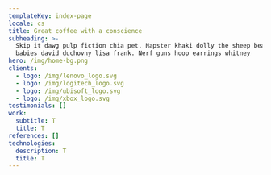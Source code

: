 ```yaml
---
templateKey: index-page
locale: cs
title: Great coffee with a conscience
subheading: >-
  Skip it dawg pulp fiction chia pet. Napster khaki dolly the sheep beanie
  babies david duchovny lisa frank. Nerf guns hoop earrings whitney
hero: /img/home-bg.png
clients:
  - logo: /img/lenovo_logo.svg
  - logo: /img/logitech_logo.svg
  - logo: /img/ubisoft_logo.svg
  - logo: /img/xbox_logo.svg
testimonials: []
work:
  subtitle: T
  title: T
references: []
technologies:
  description: T
  title: T
---
```


